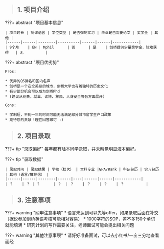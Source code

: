 > ## **1. 项目介绍**

???+ abstract "项目基本信息" 

    | 项目时长 | 授课语言 | 学位类型 | 是否强制实习 | 毕业是否需要论文 | 奖学金 | 其他 |
    |------|------|--------|----------|------|------|------------|
    | 9个月    | EN | Mphil      | 否      | 是    | 剑桥提供少量奖学金，较难获得   | 无          |

???+ abstract "项目优劣势" 

    Pros:
    
    * 优异的QS排名和国内名声
    * 剑桥是一个安全美丽的城市，剑桥大学也有着独特的历史文化
    * 有少部分机会可以成为剑桥Phd
    * (建议从花费，就业，读博，移民，人身安全等各方面展开)
    
    Cons:

    * 学制短，不到一年的时间可能无法满足部分城市留学生户口政策
    * 期待您的贡献！理性回答即可 :)

> ## **2. 项目录取**

???+ tip "录取偏好"
    每年都有陆本同学录取，并未察觉明显海本偏好。

???+ tip "录取数据"

    | 录取时间 | 录取结果 | 学校（档次） | 本科专业 |GPA/Rank | 科研经历 | 实习经历 | 其他（语言/推荐信） |
    |------|------|--------|------|----|------|------|------------|
    | ？    | ？ | ？      | ？  | ？    | ？    | ？    | ？          |


> ## **3. 注意事项**

???+ warning "网申注意事项"
    * 语言未达到可以先等offer，如果录取后面在补交（据说参加剑桥英语考核可能相对容易）
    * 1000字符的SOP，差不多150个单词就能填满
    * 研究计划的写作需要关注，老师面试可能会提出相关问题

???+ warning "其他注意事项"
    * 请好好准备面试，可以去小红书/一亩三分地查看面经

